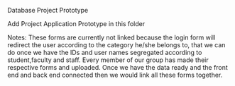 Database Project Prototype

Add Project Application Prototype in this folder

Notes:
These forms are currently not linked because the login form will redirect the user according to the category he/she belongs to, that we can do once we have the IDs and user names segregated according to student,faculty and staff. 
Every member of our group has made their respective forms and uploaded. Once we have the data ready and the front end and back end connected then we would link all these forms together.
